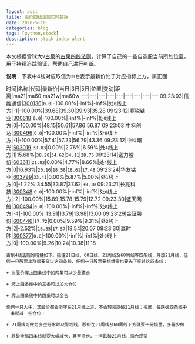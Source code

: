 ```yaml
---
layout: post
title: 股价四线法则实时数据
date: 2020-5-10
categories: blog
tags: [python,stock]
description: stock index alert
---
```



本文根据雪球大v[古泉](https://xueqiu.com/u/7148646888)的[古泉四线法则](https://xueqiu.com/7148646888/130498192)，计算了自己的一些自选股当前所处位置，用于持续追踪验证，帮助自己进行判断。

**说明**：下表中4线对应取值为`红色`表示最新价处于对应指标上方，属正面

时间|名称|代码|最新价|当日|3日|5日|位置|变动|距离|ma21|ma60|ma21w|ma60w
---|---|---|---|---|---|---|---|---
09:23:03|信维通信|[300136](https://xueqiu.com/S/SZ300136)|`0.0`|-100.00%|-inf%|-inf%|处`0`线上方|-1|-100.00%|39.68|39.30|39.93|35.28
09:23:12|寒锐钴业|[300618](https://xueqiu.com/S/SZ300618)|`0.0`|-100.00%|-inf%|-inf%|处`0`线上方|0|-100.00%|48.15|50.61|57.86|56.87
09:23:03|中科创达|[300496](https://xueqiu.com/S/SZ300496)|`0.0`|-100.00%|-inf%|-inf%|处`0`线上方|-1|-100.00%|57.41|57.23|56.79|43.36
09:23:12|中科曙光|[603019](https://xueqiu.com/S/SH603019)|`38.83`|0.00%|2.76%|6.59%|处`4`线上方|1|15.68%|`38.20`|`34.62`|`34.11`|`28.75`
09:23:14|诺力股份|[603611](https://xueqiu.com/S/SH603611)|`21.82`|0.00%|4.77%|8.66%|处`4`线上方|0|16.93%|`20.16`|`18.58`|`18.61`|`17.48`
09:23:24|华友钴业|[603799](https://xueqiu.com/S/SH603799)|`33.41`|0.00%|5.87%|5.00%|处`1`线上方|0|-1.22%|34.55|33.87|37.62|`30.10`
09:23:21|长亮科技|[300348](https://xueqiu.com/S/SZ300348)|`0.0`|-100.00%|-inf%|-inf%|处`0`线上方|-2|-100.00%|15.89|15.78|15.79|12.72
09:23:30|盛天网络|[300494](https://xueqiu.com/S/SZ300494)|`0.0`|-100.00%|-inf%|-inf%|处`0`线上方|-4|-100.00%|13.91|13.79|13.98|13.00
09:23:29|金证股份|[600446](https://xueqiu.com/S/SH600446)|`17.72`|0.00%|9.59%|9.31%|处`2`线上方|2|-2.52%|`16.85`|`17.57`|18.54|20.07
09:23:30|赢时胜|[300377](https://xueqiu.com/S/SZ300377)|`0.0`|-100.00%|-inf%|-inf%|处`0`线上方|0|-100.00%|9.26|10.24|10.38|11.18

```
古泉4线法则的精髓如下。抓住21日线、60日线、21周线及60周线等四条线，外加21月线，任何一只股票上涨都要穿过这四条线，任何一只股票要想爆雷也要先下穿过这四条线：

+ 当股价爬上四条线中的两条可以少量建仓

+ 爬上四条线中的三条可以加大仓位

+ 爬上四条线中的四条可以全仓

任何一只大牛，其股价都会坚守在21月线上方，不会轻易跌破21月线；相反，每跌破四条线中一条就减一些仓位：

+ 21周线可做为多空分水岭及警戒线，股价在21周线及60周线下方就要十分慎重，多看少做

+ 跌破全部四条线就要大幅减仓，甚至清仓，一旦跌破21月线，清仓观望
```